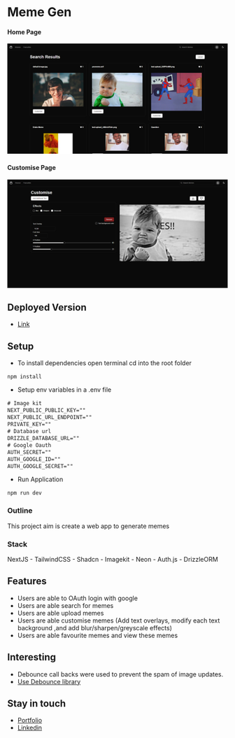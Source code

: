 # Meme Gen

#### Home Page
![Screenshot](./screenshot/meme-gen-thumbnail.png)


#### Customise Page

![Screenshot-Customise Page](./screenshot/meme-gen-customise-thumbnail.png)


## Deployed Version

* [Link]( https://meme-gen-edric.vercel.app/)

## Setup

* To install dependencies open terminal cd into the root folder
 ```
 npm install
 ```
* Setup env variables in a .env file
```
# Image kit
NEXT_PUBLIC_PUBLIC_KEY=""
NEXT_PUBLIC_URL_ENDPOINT=""
PRIVATE_KEY=""
# Database url
DRIZZLE_DATABASE_URL=""
# Google Oauth
AUTH_SECRET=""
AUTH_GOOGLE_ID=""
AUTH_GOOGLE_SECRET=""
```
 * Run Application
 ```
 npm run dev
 ```

### Outline
This project aim is create a web app to generate memes

### Stack
  NextJS - TailwindCSS - Shadcn - Imagekit - Neon - Auth.js - DrizzleORM

## Features
  - Users are able to OAuth login with google
  - Users are able search for memes
  - Users are able upload memes
  - Users are able customise memes (Add text overlays, modify each text background ,and add blur/sharpen/greyscale effects)
  - Users are able favourite memes and view these memes

## Interesting
  - Debounce call backs were used to prevent the spam of image updates.
  - [Use Debounce library](https://www.npmjs.com/package/use-debounce)


## Stay in touch

*  [Portfolio]( https://edric-khoo.vercel.app/)
*  [Linkedin]( https://www.linkedin.com/in/edric-khoo-98881b173/)





